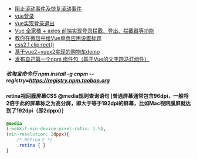 - [阻止滚动事件及恢复滚动事件](http://blog.csdn.net/bingkingboy/article/details/50160221)
- [vue登录](https://juejin.im/post/591aa14f570c35006961acac)
- [vue实现登录退出](https://github.com/lzxb/vue2-demo)
- [Vue 全家桶 + axios 前端实现登录拦截、登出、拦截器等功能](https://github.com/superman66/vue-axios-github)
- [教你在微信中给Vue单页应用设置标题](https://www.deboy.cn/set-wechat-title-in-vuejs-spa.html)
- [css2.1 clip:rect()](http://www.zhangxinxu.com/wordpress/2011/04/css-clip-rect/)
- [基于vue2+vuex2实现的购物车demo](https://github.com/sailengsi/sls-vuex2-demo)
- [发布自己第一个npm 组件包（基于Vue的文字跑马灯组件）](https://segmentfault.com/a/1190000009540499)
##### 改淘宝命令行 npm install -g cnpm --registry=https://registry.npm.taobao.org
#### retina视网膜屏幕CSS @media规则查询语句 [普通屏幕通常包含96dpi，一般将2倍于此的屏幕称之为高分屏，即大于等于192dpi的屏幕，比如Mac视网膜屏就达到了192dpi（即2dppx）]
```css
@media 
(-webkit-min-device-pixel-ratio: 1.5), 
(min-resolution: 2dppx){ 
    /* Retina下 */
    .retina { }
}
```

